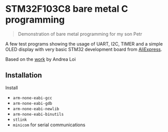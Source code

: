 # STM32F103C8 bare metal C programming

> Demonstration of bare metal programming for my son Petr

A few test programs showing the usage of UART, I2C, TIMER and a simple OLED display with very basic STM32 development board from [AliExpress](https://ru.aliexpress.com/item/Free-Shipping-STM32F103C8T6-ARM-STM32-Minimum-System-Development-Board-Module-Forarduino/32525208361.html).

Based on the [work](https://github.com/al95/STM32-Bare-Metal) by Andrea Loi

## Installation

Install
- `arm-none-eabi-gcc`
- `arm-none-eabi-gdb`
- `arm-none-eabi-newlib`
- `arm-none-eabi-binutils`
- `stlink`
- `minicom` for serial communications

